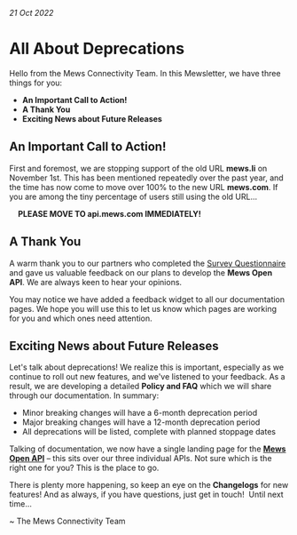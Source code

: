 _21 Oct 2022_

# All About Deprecations

Hello from the Mews Connectivity Team. In this Mewsletter, we have three things for you:
* **An Important Call to Action!**
* **A Thank You**
* **Exciting News about Future Releases**

## An Important Call to Action!

First and foremost, we are stopping support of the old URL **mews.li** on November 1st. This has been mentioned repeatedly over the past year, and the time has now come to move over 100% to the new URL **mews.com**. If you are among the tiny percentage of users still using the old URL...

&nbsp;&nbsp;&nbsp;&nbsp;**PLEASE MOVE TO api.mews.com IMMEDIATELY!**

## A Thank You

A warm thank you to our partners who completed the [Survey Questionnaire](https://mews.typeform.com/to/JCpBXN9h) and gave us valuable feedback on our plans to develop the **Mews Open API**. We are always keen to hear your opinions. 

You may notice we have added a feedback widget to all our documentation pages. We hope you will use this to let us know which pages are working for you and which ones need attention. 

## Exciting News about Future Releases

Let's talk about deprecations! We realize this is important, especially as we continue to roll out new features, and we've listened to your feedback. As a result, we are developing a detailed **Policy and FAQ** which we will share through our documentation. In summary:
* Minor breaking changes will have a 6-month deprecation period
* Major breaking changes will have a 12-month deprecation period
* All deprecations will be listed, complete with planned stoppage dates

Talking of documentation, we now have a single landing page for the **[Mews Open API](https://mews-systems.gitbook.io/open-api/)** – this sits over our three individual APIs. Not sure which is the right one for you? This is the place to go.

There is plenty more happening, so keep an eye on the **Changelogs** for new features! And as always, if you have questions, just get in touch!
 Until next time...

\~ The Mews Connectivity Team
